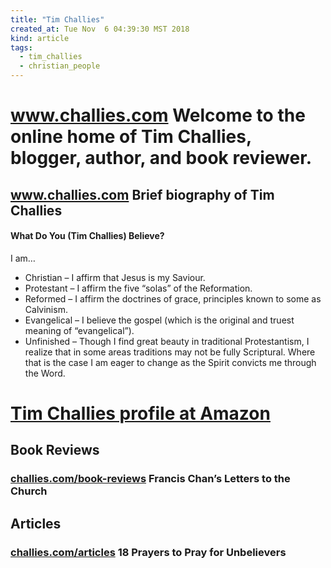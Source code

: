 ```yaml
---
title: "Tim Challies"
created_at: Tue Nov  6 04:39:30 MST 2018
kind: article
tags:
  - tim_challies
  - christian_people
---
```


<h1>
  <a href="https://www.challies.com/" target="_blank">www.challies.com</a>
  Welcome to the online home of Tim Challies, blogger, author, and book reviewer. 
</h1>

<h2>
  <a href="https://www.challies.com/brief-biography/" target="_blank">www.challies.com</a>
  Brief biography of Tim Challies
</h2>

<h4>What Do You (Tim Challies) Believe?</h4>

I am…

<ul>
  <li>Christian – I affirm that Jesus is my Saviour.</li>
  <li>Protestant – I affirm the five “solas” of the Reformation.</li>
  <li>Reformed – I affirm the doctrines of grace, principles known to some as Calvinism.</li>
  <li>Evangelical – I believe the gospel (which is the original and truest meaning of “evangelical”).</li>
  <li>Unfinished – Though I find great beauty in traditional Protestantism, I realize that in some areas traditions may not be fully Scriptural. Where that is the case I am eager to change as the Spirit convicts me through the Word.</li>
</ul>

<h1>
  <a href="https://www.amazon.com/gp/profile/amzn1.account.AHA3K4IVPDTKSVNIN7LKWQASK7RQ" target="_blank">Tim Challies profile at Amazon</a>
</h1>

<h2>Book Reviews</h2>

<h3>
  <a href="https://www.challies.com/book-reviews/francis-chans-letters-to-the-church/" target="_blank">challies.com/book-reviews</a>
  Francis Chan’s Letters to the Church
</h3>

<h2>Articles</h2>

<h3>
  <a href="https://www.challies.com/articles/how-to-pray-for-unbelievers/" target="_blank">challies.com/articles</a>
  18 Prayers to Pray for Unbelievers
</h3>

<!--
html boilerplate fragments
<a href="" target="_blank"></a>
<a name=""></a>
<img src="" width="400px">
<ul>
  <li></li>
  <li><a href="" target="_blank"></a></li>
</ul>
<pre>
</pre>
<p style="margin-bottom: 2em;"></p>
<hr style="border: 0; height: 3px; background: #333; background-image: linear-gradient(to right, #ccc, #333, #ccc);">
<pre><code>
</code></pre>
<math xmlns='http://www.w3.org/1998/Math/MathML' display='block'>
</math>
-->
